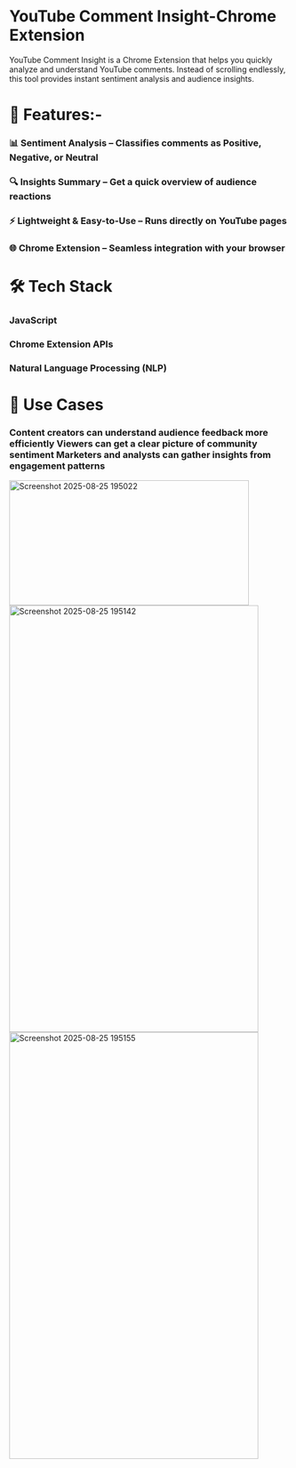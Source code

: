 # YouTube Comment Insight-Chrome Extension
YouTube Comment Insight is a Chrome Extension that helps you quickly analyze and understand YouTube comments. Instead of scrolling endlessly, this tool provides instant sentiment analysis and audience insights.

# 🚀 Features:- 
### 📊 Sentiment Analysis – Classifies comments as Positive, Negative, or Neutral
### 🔍 Insights Summary – Get a quick overview of audience reactions
### ⚡ Lightweight & Easy-to-Use – Runs directly on YouTube pages
### 🌐 Chrome Extension – Seamless integration with your browser

# 🛠️ Tech Stack
### JavaScript
### Chrome Extension APIs
### Natural Language Processing (NLP)

# 📌 Use Cases
### Content creators can understand audience feedback more efficiently Viewers can get a clear picture of community sentiment Marketers and analysts can gather insights from engagement patterns

<img width="431" height="225" alt="Screenshot 2025-08-25 195022" src="https://github.com/user-attachments/assets/8a410ef4-75f1-4fc4-bff8-c6c3c84e7d48" />
<img width="448" height="768" alt="Screenshot 2025-08-25 195142" src="https://github.com/user-attachments/assets/0b54b006-1637-4ec2-9cb2-8fe85693b89f" />
<img width="448" height="768" alt="Screenshot 2025-08-25 195155" src="https://github.com/user-attachments/assets/d3015680-8d1e-4193-8119-caa39dfc3a37" />




